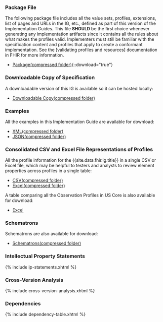 ### Package File

The following package file includes all the value sets, profiles, extensions, list of pages and URLs in the IG, etc., defined as part of this version of the Implementation Guides. This file **SHOULD** be the first choice whenever generating any implementation artifacts since it contains all the rules about what makes the profiles valid. Implementers must still be familiar with the specification content and profiles that apply to create a conformant implementation. See the [validating profiles and resources] documentation in FHIR for more information.

- [Package(compressed folder)](package.tgz){::download="true"}

### Downloadable Copy of Specification

A downloadable version of this IG is available so it can be hosted locally:

- [Downloadable Copy(compressed folder)](full-ig.zip)

### Examples

All the examples in this Implementation Guide are available for download:

- [XML(compressed folder)](examples.xml.zip)
- [JSON(compressed folder)](examples.json.zip)

### Consolidated CSV and Excel File Representations of Profiles

All the profile information for the {{site.data.fhir.ig.title}} in a single CSV or Excel file, which may be helpful to testers and analysts to review element properties across profiles in a single table:

- [CSV(compressed folder)](csvs.zip)
- [Excel(compressed folder)](excels.zip)

A table comparing all the Observation Profiles in US Core is also available for download:

- [Excel](observations-summary.xlsx)

### Schematrons

Schematrons are also available for download:

- [Schematrons(compressed folder)](schematrons.zip)

### Intellectual Property Statements

{% include ip-statements.xhtml %}

### Cross-Version Analysis

{% include cross-version-analysis.xhtml %}

### Dependencies

{% include dependency-table.xhtml %}

